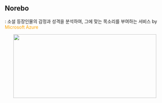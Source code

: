 ## Norebo
: 소설 등장인물의 <span style=#66B2FF>감정과 성격</span>을 분석하여, 그에 맞는 목소리를 부여하는 서비스 by <span style="color:orange"> Microsoft Azure </span>

<p align="center"><img src = "https://github.com/sinnybb/tts_norebo/assets/153700515/f085aa6e-107b-454a-8a58-12cb9bc54f4e" width="450" height="200"/></p>
